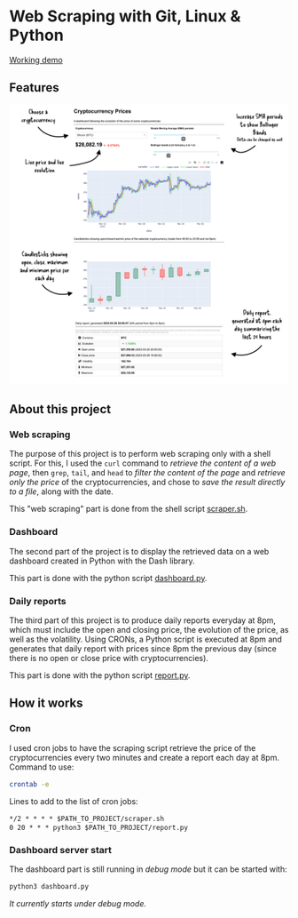
# Web Scraping with Git, Linux & Python

[Working demo](http://87.106.204.26:3000)

## Features

<img src="https://github.com/arthurcluet/webscraping-project/raw/master/demo.png" />

## About this project

### Web scraping

The purpose of this project is to perform web scraping only with a shell script. For this, I used the `curl` command to _retrieve the content of a web page_, then `grep`, `tail`, and `head` to _filter the content of the page_ and _retrieve only the price_ of the cryptocurrencies, and chose to _save the result directly to a file_, along with the date.

This "web scraping" part is done from the shell script [scraper.sh](https://github.com/arthurcluet/webscraping-project/blob/master/scraper.sh).

### Dashboard

The second part of the project is to display the retrieved data on a web dashboard created in Python with the Dash library.

This part is done with the python script [dashboard.py](https://github.com/arthurcluet/webscraping-project/blob/master/dashboard.py).


### Daily reports

The third part of this project is to produce daily reports everyday at 8pm, which must include the open and closing price, the evolution of the price, as well as the volatility. Using CRONs, a Python script is executed at 8pm and generates that daily report with prices since 8pm the previous day (since there is no open or close price with cryptocurrencies).

This part is done with the python script [report.py](https://github.com/arthurcluet/webscraping-project/blob/master/report.py).


## How it works

### Cron

I used cron jobs to have the scraping script retrieve the price of the cryptocurrencies every two minutes and create a report each day at 8pm. Command to use:
```bash
crontab -e
```
Lines to add to the list of cron jobs:
```
*/2 * * * * $PATH_TO_PROJECT/scraper.sh
0 20 * * * python3 $PATH_TO_PROJECT/report.py
```

### Dashboard server start

The dashboard part is still running in _debug mode_ but it can be started with:

```bash
python3 dashboard.py
```

_It currently starts under debug mode._
